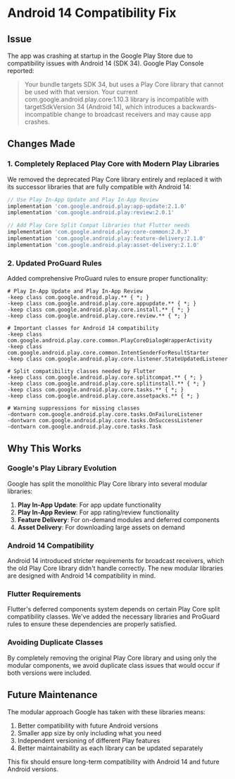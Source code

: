 # Android 14 Compatibility Fix

## Issue
The app was crashing at startup in the Google Play Store due to compatibility issues with Android 14 (SDK 34). Google Play Console reported:

> Your bundle targets SDK 34, but uses a Play Core library that cannot be used with that version. Your current com.google.android.play.core:1.10.3 library is incompatible with targetSdkVersion 34 (Android 14), which introduces a backwards-incompatible change to broadcast receivers and may cause app crashes.

## Changes Made

### 1. Completely Replaced Play Core with Modern Play Libraries
We removed the deprecated Play Core library entirely and replaced it with its successor libraries that are fully compatible with Android 14:

```gradle
// Use Play In-App Update and Play In-App Review
implementation 'com.google.android.play:app-update:2.1.0'
implementation 'com.google.android.play:review:2.0.1'

// Add Play Core Split Compat libraries that Flutter needs
implementation 'com.google.android.play:core-common:2.0.3'
implementation 'com.google.android.play:feature-delivery:2.1.0'
implementation 'com.google.android.play:asset-delivery:2.1.0'
```

### 2. Updated ProGuard Rules
Added comprehensive ProGuard rules to ensure proper functionality:

```proguard
# Play In-App Update and Play In-App Review
-keep class com.google.android.play.** { *; }
-keep class com.google.android.play.core.appupdate.** { *; }
-keep class com.google.android.play.core.install.** { *; }
-keep class com.google.android.play.core.review.** { *; }

# Important classes for Android 14 compatibility
-keep class com.google.android.play.core.common.PlayCoreDialogWrapperActivity
-keep class com.google.android.play.core.common.IntentSenderForResultStarter
-keep class com.google.android.play.core.listener.StateUpdatedListener

# Split compatibility classes needed by Flutter
-keep class com.google.android.play.core.splitcompat.** { *; }
-keep class com.google.android.play.core.splitinstall.** { *; }
-keep class com.google.android.play.core.tasks.** { *; }
-keep class com.google.android.play.core.assetpacks.** { *; }

# Warning suppressions for missing classes
-dontwarn com.google.android.play.core.tasks.OnFailureListener
-dontwarn com.google.android.play.core.tasks.OnSuccessListener
-dontwarn com.google.android.play.core.tasks.Task
```

## Why This Works

### Google's Play Library Evolution
Google has split the monolithic Play Core library into several modular libraries:

1. **Play In-App Update**: For app update functionality
2. **Play In-App Review**: For app rating/review functionality
3. **Feature Delivery**: For on-demand modules and deferred components
4. **Asset Delivery**: For downloading large assets on demand

### Android 14 Compatibility
Android 14 introduced stricter requirements for broadcast receivers, which the old Play Core library didn't handle correctly. The new modular libraries are designed with Android 14 compatibility in mind.

### Flutter Requirements
Flutter's deferred components system depends on certain Play Core split compatibility classes. We've added the necessary libraries and ProGuard rules to ensure these dependencies are properly satisfied.

### Avoiding Duplicate Classes
By completely removing the original Play Core library and using only the modular components, we avoid duplicate class issues that would occur if both versions were included.

## Future Maintenance
The modular approach Google has taken with these libraries means:

1. Better compatibility with future Android versions
2. Smaller app size by only including what you need
3. Independent versioning of different Play features
4. Better maintainability as each library can be updated separately

This fix should ensure long-term compatibility with Android 14 and future Android versions. 